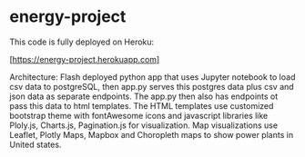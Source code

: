 # energy-project

This code is fully deployed on Heroku:

[https://energy-project.herokuapp.com]

Architecture:
Flash deployed python app that uses Jupyter notebook to load csv data to postgreSQL, then app.py serves this postgres data plus csv and json data as separate endpoints. The app.py then also has endpoints ot pass this data to html templates. 
The HTML templates use customized bootstrap theme with fontAwesome icons and javascript libraries like Ploly.js, Charts.js, Pagination.js for visualization.
Map visualizations use Leaflet, Plotly Maps, Mapbox and Choropleth maps to show power plants in United states.
